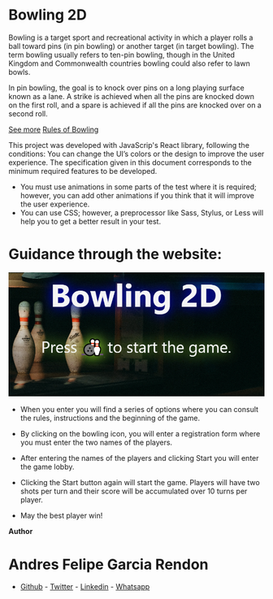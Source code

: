 # Bowling 2D

Bowling is a target sport and recreational activity in which a player rolls a ball toward pins (in pin bowling) or another target (in target bowling). The term bowling usually refers to ten-pin bowling, though in the United Kingdom and Commonwealth countries bowling could also refer to lawn bowls.

In pin bowling, the goal is to knock over pins on a long playing surface known as a lane. A strike is achieved when all the pins are knocked down on the first roll, and a spare is achieved if all the pins are knocked over on a second roll.

[See more](https://en.wikipedia.org/wiki/Bowling)
[Rules of Bowling](https://en.wikipedia.org/wiki/Ten-pin_bowling#Rules_of_play)


This project was developed with JavaScrip's React library, following the conditions:
You can change the UI’s colors or the design to improve the user experience. The
specification given in this document corresponds to the minimum required features to
be developed.
- You must use animations in some parts of the test where it is required; however, you
can add other animations if you think that it will improve the user experience.
- You can use CSS; however, a preprocessor like Sass, Stylus, or Less will help you to
get a better result in your test.

# Guidance through the website:

<p align="center">
  <img  src="https://github.com/andres0191/bowling/blob/master/bowling2d/src/assets/imageReadme.png">
</p>

* When you enter you will find a series of options where you can consult the rules, instructions and the beginning of the game.

* By clicking on the bowling icon, you will enter a registration form where you must enter the two names of the players.

* After entering the names of the players and clicking Start you will enter the game lobby.

* Clicking the Start button again will start the game. Players will have two shots per turn and their score will be accumulated over 10 turns per player.

* May the best player win!

**Author**

# Andres Felipe Garcia Rendon

- [Github](https://github.com/andres0191) - [Twitter](https://twitter.com/andres0191) - [Linkedin](https://www.linkedin.com/in/anfegar/) - [Whatsapp](https://wa.me/573054214488)
